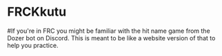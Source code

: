# FRCKkutu



#If you're in FRC you might be familiar with the hit name game from the Dozer bot on Discord. This is meant to be like a website version of that to help you practice.
